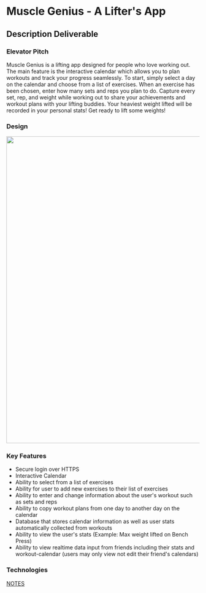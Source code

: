 # Muscle Genius - A Lifter's App
## Description Deliverable
### Elevator Pitch
Muscle Genius is a lifting app designed for people who love working out. The main feature is the interactive calendar which allows you to plan workouts and track your progress seamlessly. To start, simply select a day on the calendar and choose from a list of exercises. When an exercise has been chosen, enter how many sets and reps you plan to do. Capture every set, rep, and weight while working out to share your achievements and workout plans with your lifting buddies. Your heaviest weight lifted will be recorded in your personal stats! Get ready to lift some weights!
### Design
<img src="https://github.com/garretttolmanj/startup/assets/135668991/a15c7556-80dc-4cf7-8668-73da52949681" width="800"> 

### Key Features
+ Secure login over HTTPS
+ Interactive Calendar
+ Ability to select from a list of exercises
+ Ability for user to add new exercises to their list of exercises
+ Ability to enter and change information about the user's workout such as sets and reps
+ Ability to copy workout plans from one day to another day on the calendar
+ Database that stores calendar information as well as user stats automatically collected from workouts
+ Ability to view the user's stats \(Example: Max weight lifted on Bench Press)
+ Ability to view realtime data input from friends including their stats and workout-calendar \(users may only view not edit their friend's calendars)
### Technologies

[NOTES](https://github.com/garretttolmanj/startup/blob/main/notes.md)
